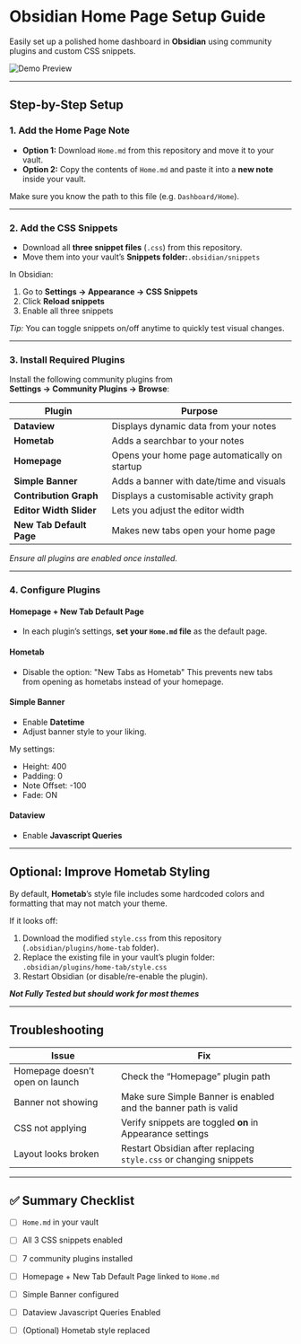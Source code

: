 # Obsidian Home Page Setup Guide

Easily set up a polished home dashboard in **Obsidian** using community plugins and custom CSS snippets.

![Demo Preview](demo-preview.gif)

---

## Step-by-Step Setup

### 1. Add the Home Page Note
- **Option 1:** Download `Home.md` from this repository and move it to your vault.  
- **Option 2:** Copy the contents of `Home.md` and paste it into a **new note** inside your vault.

Make sure you know the path to this file (e.g. `Dashboard/Home`).

---

### 2. Add the CSS Snippets
- Download all **three snippet files** (`.css`) from this repository.
- Move them into your vault’s **Snippets folder:**`.obsidian/snippets`

In Obsidian:
1. Go to **Settings → Appearance → CSS Snippets**
2. Click **Reload snippets**
3. Enable all three snippets

*Tip:* You can toggle snippets on/off anytime to quickly test visual changes.

---

### 3. Install Required Plugins
Install the following community plugins from  
**Settings → Community Plugins → Browse**:

| Plugin | Purpose |
|--------|----------|
| **Dataview** | Displays dynamic data from your notes |
| **Hometab** | Adds a searchbar to your notes |
| **Homepage** | Opens your home page automatically on startup |
| **Simple Banner** | Adds a banner with date/time and visuals |
| **Contribution Graph** | Displays a customisable activity graph |
| **Editor Width Slider** | Lets you adjust the editor width |
| **New Tab Default Page** | Makes new tabs open your home page |

*Ensure all plugins are enabled once installed.*

---

### 4. Configure Plugins

#### Homepage + New Tab Default Page
- In each plugin’s settings, **set your `Home.md` file** as the default page.

#### Hometab
- Disable the option: "New Tabs as Hometab"
This prevents new tabs from opening as hometabs instead of your homepage.

#### Simple Banner
- Enable **Datetime**
- Adjust banner style to your liking.

My settings:
- Height: 400
- Padding: 0
- Note Offset: -100
- Fade: ON

#### Dataview
- Enable **Javascript Queries**

---

## Optional: Improve Hometab Styling
By default, **Hometab**’s style file includes some hardcoded colors and formatting that may not match your theme.

If it looks off:
1. Download the modified `style.css` from this repository (`.obsidian/plugins/home-tab` folder).
2. Replace the existing file in your vault’s plugin folder: `.obsidian/plugins/home-tab/style.css`
3. Restart Obsidian (or disable/re-enable the plugin).

***Not Fully Tested but should work for most themes***

---

## Troubleshooting

| Issue | Fix |
|-------|-----|
| Homepage doesn’t open on launch | Check the “Homepage” plugin path |
| Banner not showing | Make sure Simple Banner is enabled and the banner path is valid |
| CSS not applying | Verify snippets are toggled **on** in Appearance settings |
| Layout looks broken | Restart Obsidian after replacing `style.css` or changing snippets |

---

## ✅ Summary Checklist

- [ ] `Home.md` in your vault  
- [ ] All 3 CSS snippets enabled  
- [ ] 7 community plugins installed  
- [ ] Homepage + New Tab Default Page linked to `Home.md`  
- [ ] Simple Banner configured
- [ ] Dataview Javascript Queries Enabled
- [ ] (Optional) Hometab style replaced  


